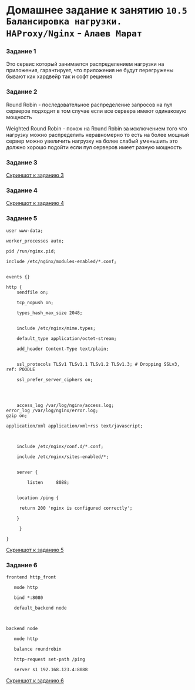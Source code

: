 # Домашнее задание к занятию `10.5 Балансировка нагрузки. HAProxy/Nginx` - `Алаев Марат`

### Задание 1

Это сервис который занимается распределением нагрузки 
на приложения, гарантирует, что приложения не будут перегружены 
бывают как хардвейр так и софт решения


### Задание 2

 Round Robin - последовательное распределение запросов на пул серверов 
подходит в том случае если все сервера имеют одинаковую мощность

 Weighted Round Robin - похож на Round Robin за исключением того 
что нагрузку можно распределить неравномерно 
то есть на более мощный сервер можно увеличить нагрузку на более слабый уменьшить
это должно хорошо подойти если пул серверов имеет разную мощность


### Задание 3

[Cкриншот к заданию 3](https://github.com/MaratAlaev/gitlab-hw/blob/10.5_HAProxy/Nginx/img/10-5-3-1.png)

### Задание 4

[Cкриншот к заданию 4](https://github.com/MaratAlaev/gitlab-hw/blob/10.5_HAProxy/Nginx/img/10-5-4-1.png)

### Задание 5 

```
user www-data;

worker_processes auto;

pid /run/nginx.pid;

include /etc/nginx/modules-enabled/*.conf;


events {}

http {
	sendfile on;

	tcp_nopush on;

	types_hash_max_size 2048;


	include /etc/nginx/mime.types;

	default_type application/octet-stream;

	add_header Content-Type text/plain;


	ssl_protocols TLSv1 TLSv1.1 TLSv1.2 TLSv1.3; # Dropping SSLv3, ref: POODLE

	ssl_prefer_server_ciphers on;




	access_log /var/log/nginx/access.log;
error_log /var/log/nginx/error.log;
gzip on;

application/xml application/xml+rss text/javascript;



	include /etc/nginx/conf.d/*.conf;

	include /etc/nginx/sites-enabled/*;


	server {

		listen     8088;
	

	location /ping {

	 return 200	'nginx is configured correctly';

	}

     }

}
```

[Cкриншот к заданию 5](https://github.com/MaratAlaev/gitlab-hw/blob/10.5_HAProxy/Nginx/img/10-5-5-1.png)


### Задание 6

```
frontend http_front

   mode http

   bind *:8080

   default_backend node



backend node

   mode http

   balance roundrobin

   http-request set-path /ping

   server s1 192.168.123.4:8088
```

[Cкриншот к заданию 6](https://github.com/MaratAlaev/gitlab-hw/blob/10.5_HAProxy/Nginx/img/10-5-6-1.png)